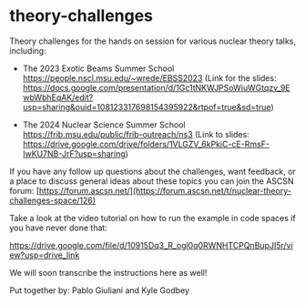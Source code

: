 # theory-challenges

Theory challenges for the hands on session for various nuclear theory talks, including:

* The 2023 Exotic Beams Summer School https://people.nscl.msu.edu/~wrede/EBSS2023 (Link for the slides: https://docs.google.com/presentation/d/1Gc1tNKWJPSoWiuWGtqzv_9EwbWbhEqAK/edit?usp=sharing&ouid=108123317698154395922&rtpof=true&sd=true)

* The 2024 Nuclear Science Summer School https://frib.msu.edu/public/frib-outreach/ns3 (Link to slides: https://drive.google.com/drive/folders/1VLGZV_6kPkiC-cE-RmsF-lwKU7NB-JrF?usp=sharing) 

If you have any follow up questions about the challenges, want feedback, or a place to discuss general ideas about these topics you can join the ASCSN forum: [https://forum.ascsn.net/](https://forum.ascsn.net/t/nuclear-theory-challenges-space/126)

Take a look at the video tutorial on how to run the example in code spaces if you have never done that:

https://drive.google.com/file/d/10915Dq3_R_ogl0q0RWNHTCPQnBupJI5r/view?usp=drive_link

We will soon transcribe the instructions here as well!

Put together by: Pablo Giuliani and Kyle Godbey
